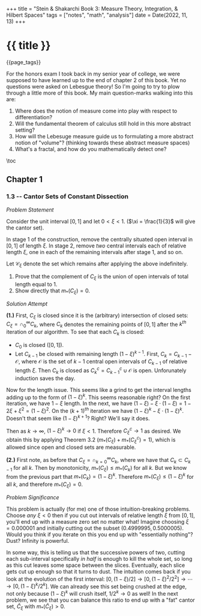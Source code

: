 +++
title = "Stein & Shakarchi Book 3: Measure Theory, Integration, &
Hilbert Spaces"
tags = ["notes", "math", "analysis"]
date = Date(2022, 11, 13)
+++

# {{ title }}

{{page_tags}}


For the honors exam I took back in my senior year of college, we were
supposed to have learned up to the end of chapter 2 of this book. Yet no
questions were asked on Lebesgue theory! So I'm going to try to plow
through a little more of this book. My main question-marks walking into
this are:

1.  Where does the notion of measure come into play with respect to
    differentiation?
2.  Will the fundamental theorem of calculus still hold in this more
    abstract setting?
3.  How will the Lebesuge measure guide us to formulating a more
    abstract notion of "volume"? (thinking towards these abstract
    measure spaces)
4.  What's a fractal, and how do you mathematically detect one?

\toc 

## Chapter 1
### 1.3 -- Cantor Sets of Constant Dissection 
*Problem Statement*

Consider the unit interval $[0,1]$ and let $0 < \xi < 1$.
($\xi = \frac{1}{3}$ will give the cantor set).

In stage 1 of the construction, remove the centrally situated open
interval in $[0,1]$ of length $\xi$. In stage 2, remove *two*
central intervals each of relative length $\xi$, one in each of the
remaining intervals after stage 1, and so on.

Let $\mathcal{C}_{\xi}$ denote the set which remains after
applying the above indefinitely.

1. Prove that the complement of $C_{\xi}$ is the union of open
    intervals of total length equal to 1.
2. Show directly that $m_{*}(C_{\xi}) = 0$.

*Solution Attempt*

**(1.)**  First, $C_{\xi}$ is closed since it is the (arbitrary)
intersection of closed sets: $C_{\xi} = \cap_{0}^{\infty}C_{k}$, where
$C_{k}$ denotes the remaining points of $[0,1]$ after the $k^{th}$
iteration of our algorithm. To see that each $C_{k}$ is closed:

-   $C_{0}$ is closed ($[0,1]$).
-   Let $C_{k-1}$ be closed with remaining length $(1 -
    \xi)^{k-1}$. First, $C_{k} = C_{k-1} - \mathcal{O}$,
    where $\mathcal{O}$ is the set of $k-1$ central open
    intervals of $C_{k-1}$ of relative length $\xi$. Then
    $C_{k}$ is closed as $C_{k}^{c} = C_{k-1}^{c} \cup
    \mathcal{O}$ is open. Unforunately induction saves the day.

Now for the length issue. This seems like a grind to get the interval
lengths adding up to the form of $(1-\xi)^{k}$. This seems
reasonable right? On the first iteration, we have $1-\xi$ length.
In the next, we have $(1-\xi) - \xi\cdot(1 - \xi) = 1 - 2\xi +
\xi^{2} = (1-\xi)^{2}$. On the $(k+1)^{th}$ iteration we have
$(1-\xi)^{k} - \xi\cdot(1 - \xi)^{k}$. Doesn't that seem like
$(1 - \xi)^{k+1}$? Right? We'll say it does.

Then as $k \to \infty$, $(1 - \xi)^{k} \to 0$ if $\xi <
1$. Therefore $_{}C_{\xi}^{c} \rightarrow 1$ as desired. We
obtain this by applying Theorem 3.2 ($m_{*}(C_{\xi}) +
m_{*}(C_{\xi}^{c}) = 1$), which is allowed since open and closed
sets are measurable.

**(2.)** First note, as before that $C_{\xi} =
\cap_{k=0}^{\infty}C_{k}$, where we have that $C_{k} \subset C_{k-1}$
for all $k$. Then by monotonicity, $m_{*}(C_{\xi}) \leq m_{*}(C_{k})$
for all $k$. But we know from the previous part that $m_{*}(C_{k}) =
(1 - \xi)^{k}$. Therefore $m_{*}(C_{\xi}) \leq (1-\xi)^{k}$ for all $k,$
and therefore $m_{*}(C_{\xi}) = 0$.

*Problem Significance*

This problem is actually (for me) one of those
intuition-breaking problems. Choose *any* $\xi < 0$ then if you
cut out intervals of relative length $\xi$ from $[0,1]$,
you'll end up with a measure zero set no matter what! Imagine choosing
$\xi = 0.000001$ and initially cutting out the subset
$(0.4999995, 0.5000005)$. Would you think if you iterate on this you
end up with "essentially nothing"? Dust? Infinity is powerful.

In some way, this is telling us that the successive powers of two,
cutting each sub-interval specifically *in half* is enough to kill the
whole set, so long as this cut leaves some space between the slices.
Eventually, each slice gets cut up enough so that it turns to dust. The
intuition comes back if you look at the evolution of the first interval:
$[0, (1-\xi)/2] \to [0, (1-\xi)^{2}/2^{2}] \to \cdots \to
[0, (1-\xi)^{k}/2^{k}]$. We can already see this set being
crushed at the edge, not only because $(1-\xi)^{k}$ will crush
itself, $1/2^{k} \to 0$ as well! In the next problem, we see that
you can balance this ratio to end up with a "fat" cantor set,
$\hat{C}_{\xi}$ with $m_*(\hat{C}_{\xi}) > 0$.
